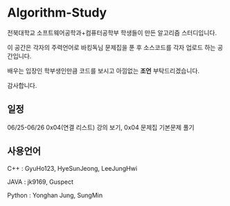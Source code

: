 # Algorithm-Study

전북대학교 소프트웨어공학과+컴퓨터공학부 학생들이 만든 알고리즘 스터디입니다.


이 공간은 각자의 주력언어로 바킹독님 문제집을 푼 후 소스코드를 각자 업로드 하는 공간입니다.


배우는 입장인 학부생인만큼 코드를 보시고 아낌없는 **조언** 부탁드리겠습니다.


감사합니다.

## 일정

06/25-06/26  0x04(연결 리스트) 강의 보기, 0x04 문제집 기본문제 풀기

## 사용언어

C++ : GyuHo123, HyeSunJeong, LeeJungHwi

JAVA : jk9169, Guspect

Python : Yonghan Jung, SungMin
